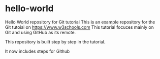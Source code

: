 # hello-world
Hello World repository for Git tutorial
This is an example repository for the Git tutoial on https://www.w3schools.com
This tutorial focuces mainly on Git and using GitHub as its remote.

This repository is built step by step in the tutorial.

It now includes steps for Github
